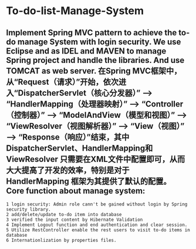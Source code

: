 # To-do-list-Manage-System
Implement Spring MVC pattern to achieve the to-do manage System with login security. We use Eclipse and as IDEL and MAVEN to manage Spring project and handle the libraries. And use TOMCAT as web server.
在Spring MVC框架中，从“Request（请求）”开始，依次进入“DispatcherServlet（核心分发器）” —> “HandlerMapping（处理器映射）” —> “Controller（控制器）” —> “ModelAndView（模型和视图）” —> “ViewResolver（视图解析器）” —> “View（视图）” —> “Response（响应）”结束，其中DispatcherServlet、HandlerMapping和ViewResolver 只需要在XML文件中配置即可，从而大大提高了开发的效率，特别是对于 HandlerMapping 框架为其提供了默认的配置。</br>
Core function about manage system: 
---
    1 login security: Admin role cann't be gained without login by Spring security library.
    2 add/delete/update to-do item into database
    3 verified the input content by Hibernate Validation
    4 Implement Logout function and end authentication and clear session.
    5 Utilize RestController enable the rest users to visit to-do items in database
    6 Internationlization by properties files.
